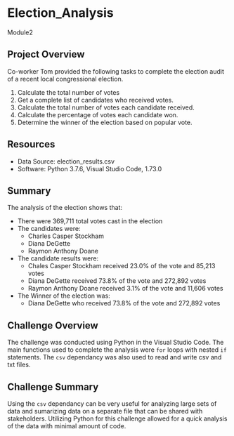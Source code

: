 # Election_Analysis
Module2

## Project Overview
Co-worker Tom provided the following tasks to complete the election audit of a recent local congressional election.

1. Calculate the total number of votes
2. Get a complete list of candidates who received votes.
3. Calculate the total number of votes each candidate received. 
4. Calculate the percentage of votes each candidate won. 
5. Determine the winner of the election based on popular vote.

## Resources
- Data Source: election_results.csv
- Software: Python 3.7.6, Visual Studio Code, 1.73.0

## Summary
The analysis of the election shows that:
- There were 369,711 total votes cast in the election
- The candidates were:
  - Charles Casper Stockham
  - Diana DeGette
  - Raymon Anthony Doane
- The candidate results were:
  - Chales Casper Stockham received 23.0% of the vote and 85,213 votes
  - Diana DeGette received 73.8% of the vote and 272,892 votes
  - Raymon Anthony Doane received 3.1% of the vote and 11,606 votes
- The Winner of the election was:
  - Diana DeGette who received 73.8% of the vote and 272,892 votes
  
## Challenge Overview
The challenge was conducted using Python in the Visual Studio Code. The main functions used to complete the analysis were `for` loops with nested `if` statements. The `csv` dependancy was also used to read and write csv and txt files. 

## Challenge Summary
Using the `csv` dependancy can be very useful for analyzing large sets of data and sumarizing data on a separate file that can be shared with stakeholders. Utilizing Python for this challenge allowed for a quick analysis of the data with minimal amount of code. 
